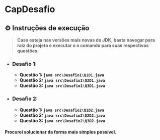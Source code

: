 # CapDesafio
## ⚙️ Instruções de execução

> <b>Caso esteja nas versões mais novas do JDK, basta navegar para raiz do projeto e executar o o comando para suas respectivas questões:
- ### Desafio 1:
    - Questão 1: `java src\Desafio1\Q1D1.java`
    - Questão 2: `java src\Desafio1\Q2D1.java`
    - Questão 3: `java src\Desafio1\Q3D1.java`
- ### Desafio 2:
    - Questão 1: `java src\Desafio2\Q1D2.java`
    - Questão 2: `java src\Desafio2\Q2D2.java`
    - Questão 3: `java src\Desafio2\Q3D2.java`
    
#### Procurei solucionar da forma mais simples possível.


